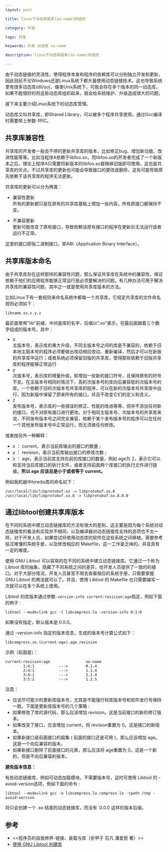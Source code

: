 ```yaml
---
layout: post

title: linux下动态库版本(so-name)的组织

category: 开发

tags: 开发 

keywords: 开发 动态库 so-name

description: linux下动态库版本(so-name)的组织

---
```


由于动态链接的灵活性，使得程序本身和程序的依赖库可以分别独立开发和更新，因此目前不论Windows还是Linux系统下都大量使用动态链接技术。这也导致系统里有很多动态库(dll/so)，像类Unix系统下，可能会存在多个版本的同一动态库，如果不能很好的将这些动态库组织起来，就会给系统维护、升级造成很大的问题。

接下来主要介绍Linux系统下的动态库管理。

动态库又叫共享库，即Shared Library，可以被多个程序共享使用。通过Gcc编译时需要带上参数-fPIC。

## 共享库兼容性 

共享库的开发者一般会不停的更新共享库的版本，比如修正bug、增加新功能、改进性能等等。比如当程序A依赖于libfoo.so，而libfoo.so的开发者完成了一个新版本之后，理论上程序A只需要将新版本的libfoo.so替换掉旧版即可使用，这也是共享库的优点。不过共享库的更新也可能会导致接口的更改或删除，这有可能导致原先依赖于该共享库的程序无法更新。

共享库的更新可以分为两类：

- 兼容性更新  
所有的更新都只是在原有的共享库基础上增加一些内容，所有原接口都保持不变。

- 不兼容更新  
更新可能改变了原有接口，导致依赖该原有接口的程序在更新后无法运行或者运行不正常。

这里的接口即指二进制接口，即ABI（Application Binary Interface）。

## 共享库版本命名
由于共享库存在这样那样的兼容性问题，那么保证共享库在系统中的兼容性，保证依赖于他们的应用程序能够正常运行是必须要解决的问题。有几种办法可用于解决共享库的兼容性问题，其中之一就是使用共享库版本的方法。

比如Linux下有一套规则来命名系统中都每一个共享库，它规定共享库的文件命名规则必须如下：

	libname.so.x.y.z

最前面使用"lib"前缀，中间是库的名字、后缀以".so"表示，在最后面跟着三个数字组成的版本号。其中：

- x  
主版本号，表示库的重大升级，不同主版本号之间的库是不兼容的，依赖于旧本地主版本号的程序必须要做出改动相应改动、重新编译，然后才可以在新版的共享库中运行；或者系统必须保留旧版的共享库，使得那些依赖于旧版共享库的程序能够正常运行
- y  
次版本号，表示库的增量升级，即增加一些新的接口符号，且保持原有的符号不变。在主版本号相同的情况下，高的次版本号的库向后兼容低的次版本号的库。一个依赖于旧的次版本号共享库的程序，可以在新的次版本号共享库中运行，因为新版中保留了原来所有的接口，并且不改变它们的定义和含义。
- z  
发布版本号，表示库的一些错误的修正、性能的改进等等，但并不添加任何新的接口，也不对原有接口进行更改。对于相同主版本号、次版本号的共享库来说，不同发布版本号之间完全兼容，依赖于某个发布版本号的程序可以在任何一个其他发布版本号中正常运行，而无须做任何修改。

或者按另外一种解释：

- x ： current，表示当前库输出的接口的数量 ;
- y ： revision，表示当前库输出接口的修改次数 ;
- z ： age，表示当前库支持先前的库接口的数量，例如 age为 2，表示它可以和支持当前库接口的执行文件，或者支持前面两个库接口的执行文件进行链接。**所以 age 应该总是小于或者等于 current。**

例如我机器中hiredis库的命名如下：
	
	/usr/local/lib/libprotobuf.so -> libprotobuf.so.8
	/usr/local/lib/libprotobuf.so.8 -> libprotobuf.so.8.0.0

## 通过libtool创建共享库版本
在不同的系统中建立动态链接库的方法有很大的差别，这主要是因为每个系统对动态链接库的看法和实现并不相同，以及编译器对动态链接库支持的选项也不太一样。对于开发人员，如果尝试将使用动态库的软件在这些系统之间移植，需要参考枯涩难懂的系统手册，以及修改相应的 Makefile，这一工作是乏味的，并且具有一定的难度。  

使用 GNU Libtool 可以容易的在不同的系统中建立动态链接库。它通过一个称为 Libtool 库的抽象，隐藏了不同系统之间的差异，给开发人员提供了一致的的接口。对于大部分情况，开发人员甚至不用去查看相应的系统手册，只需要掌握 GNU Libtool 的用法就可以了。并且，使用 Libtool 的 Makefile 也只需要编写一次就可以在多个系统上使用。

Libtool 的库版本通过参数`-version-info current:revision:age`指定，例如下面的例子 :  

	libtool --mode=link gcc -l libcompress.la -version-info 0:1:0
如果没有指定，默认版本是 0.0.0。  

通过 -version-info 指定的版本信息，生成的版本号计算公式如下：  

	libcompress.so.(current-age).age.revision

示例（前面是）：  

	current:revision:age  				so-name
			1:4:1    		---> 		0.1.4
			2:4:1    		---> 		1.1.4
			3:4:1    		---> 		2.1.4
			3:5:2    		---> 		1.2.5

注意：
- 应该尽可能少的更新库版本号，尤其是不能强行将库版本号和软件发行号保持一致，下面是更新库版本号的几个策略 :
- 如果修改了库的源代码，那么应该增加 revision。这是当前接口的新的修订版本。
- 如果改变了接口，应该增加 current，将 revision重置为 0。这是接口的新版本。
- 如果新接口是前面接口的超集 ( 前面的接口还是可用 )，那么应该增加 age。这是一个向后兼容的版本。
- 如果新接口删除了前面接口的元素，那么应该将 age重置为 0。这是一个新的，但是不向后兼容的版本。

**避免版本信息：**

有些动态链接库，例如可动态加载模块，不需要版本号，这时可使用 Libtool 的 -avoid-version选项，例如下面的命令 :  

	libtool --mode=link gcc -o libcompress.la compress.lo -rpath /tmp -avoid-version
将只会创建一个 .so 结尾的动态链接库，而没有 .0.0.0 这样的版本后缀。
## 参考
- <<程序员的自我修养-链接、装载与库（俞甲子 石凡 潘爱民 著）>>
- [使用 GNU Libtool 创建库](https://www.ibm.com/developerworks/cn/aix/library/1007_wuxh_libtool/)